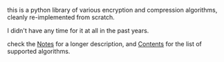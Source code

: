 this is a python library of various encryption and compression algorithms, cleanly re-implemented from scratch.

I didn't have any time for it at all in the past years.

check the [Notes](Notes.md) for a longer description, and [Contents](Contents.md) for the list of supported algorithms.